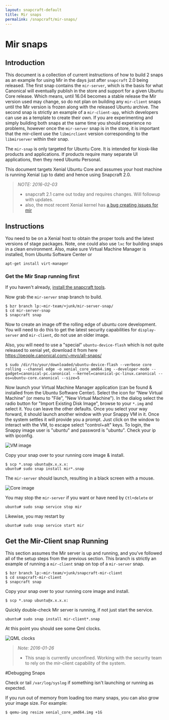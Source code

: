 ```yaml
---
layout: snapcraft-default
title: Mir snaps
permalink: /snapcraft/mir-snaps/
---
```

# Mir snaps

## Introduction

This document is a collection of current instructions of how to build 2 snaps
as an example for using Mir in the days just after `snapcraft` 2.0 being
released. The first snap contains the `mir-server`, which is the basis for what
Canonical will eventually publish in the store and support for a given Ubuntu
Core release. Which means, until 16.04 becomes a stable release the Mir
version used may change, so do not plan on building any `mir-client` snaps
until the Mir version is frozen along with the released Ubuntu archive. The
second snap is strictly an example of a `mir-client-app`, which developers can
use as a template to create their own. If you are experimenting and simply
building both snaps at the same time you should experience no problems,
however once the `mir-server` snap is in the store, it is important that the
mir-client use the `libmirclient` version corresponding to the `libmirserver`
within their snap.

The `mir-snap` is only targeted for Ubuntu Core. It is intended for
kiosk-like products and applications. If products require many separate UI
applications, then they need Ubuntu Personal.

This document targets Xenial Ubuntu Core and assumes your host machine is
running Xenial (up to date) and hence using Snapcraft 2.0.

> *NOTE: 2016-02-03*
> - snapcraft 2.1 came out today and requires changes. Will followup with
>   updates.
> - also, the most recent Xenial kernel has [a bug creating issues for
>   mir](https://bugs.launchpad.net/ubuntu/+source/linux/+bug/1540731)

## Instructions

You need to be on a Xenial host to obtain the proper tools and the latest
versions of stage packages. Note, one could also use `lxc` for building snaps
in a clean environment. Also, make sure Virtual Machine Manager is installed,
from Ubuntu Software Center or

```
apt-get install virt-manager
```

### Get the Mir Snap running first

If you haven't already, [install the snapcraft tools](get-started).

Now grab the `mir-server` snap branch to build.
```
$ bzr branch lp:~mir-team/+junk/mir-server-snap/
$ cd mir-server-snap
$ snapcraft snap
```
Now to create an image off the rolling edge of ubuntu core development. You
will need to do this to get the latest security capabilities for
`display-server` and `mir-client`, do not use an older image.

Also, you will need to use a "special" `ubuntu-device-flash` which is not
quite released to xenial yet, download it from here
https://people.canonical.com/~mvo/all-snaps/

```
$ sudo /dir/to/your/downloaded/ubuntu-device-flash --verbose core rolling --channel edge -o xenial_core_amd64.img --developer-mode --gadget=canonical-pc.canonical --kernel=canonical-pc-linux.canonical --os=ubuntu-core.canonical --size=5
```

Now launch your Virtual Machine Manager application (can be found & installed
from the Ubuntu Software Center). Select the icon for "New Virtual Machine"
(or menu to "File", "New Virtual Machine"). In the dialog select the radio
button for "Import Existing Disk Image", browse to your `*.img` and select
it. You can leave the other defaults. Once you select your way forward, it
should launch another window with your Snappy VM in it. Once the system
settles it will provide you a prompt. Just click on the window to interact
with the VM, to escape select "control+alt" keys. To login, the Snappy image
user is "ubuntu" and password is "ubuntu". Check your ip with ipconfig.

![VM image][vm-image]

Copy your snap over to your running core image & install.
```
$ scp *.snap ubuntu@x.x.x.x:
ubuntu# sudo snap install mir*.snap
```

The `mir-server` should launch, resulting in a black screen with a mouse.

![Core image][core-image]

You may stop the `mir-server` if you want or have need by `Ctl+delete` or
```
ubuntu# sudo snap service stop mir
```

Likewise, you may restart by
```
ubuntu# sudo snap service start mir
```

## Get the Mir-Client snap Running

This section assumes the Mir server is up and running, and you've followed
all of the setup steps from the previous section. This branch is strictly an
example of running a `mir-client` snap on top of a `mir-server` snap.

```
$ bzr branch lp:~mir-team/+junk/snapcraft-mir-client
$ cd snapcraft-mir-client
$ snapcraft snap
```

Copy your snap over to your running core image and install.
```
$ scp *.snap ubuntu@x.x.x.x:
```

Quickly double-check Mir server is running, if not just start the service.
```
ubuntu# sudo snap install mir-client*.snap
```

At this point you should see some Qml clocks.

![QML clocks][clock-image]

> *Note: 2016-01-26*
>  - This snap is currently unconfined. Working with the security team to
>    rely on the mir-client capability of the system.

#Debugging Snaps

Check or tail `/var/log/syslog` if something isn't launching or running as
expected.

If you run out of memory from loading too many snaps, you can also grow your
image size. For example:
```
$ qemu-img resize xenial_core_amd64.img +1G
```

[vm-image]: https://raw.githubusercontent.com/ubuntu-core/snapcraft/master/docs/images/ubuntucore_in_vmm.png
[core-image]: https://raw.githubusercontent.com/ubuntu-core/snapcraft/master/docs/images/core_running_mir.png
[clock-image]: https://raw.githubusercontent.com/ubuntu-core/snapcraft/master/docs/images/clocks_on_mir_on_ubuntucore.png